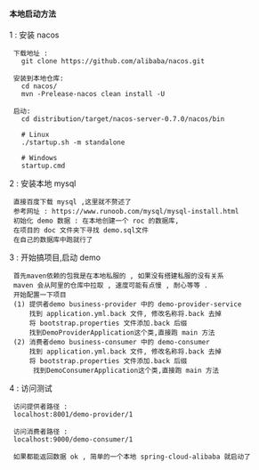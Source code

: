 #### 本地启动方法
   1 : 安装 nacos    
     
     下载地址 :
       git clone https://github.com/alibaba/nacos.git
     
     安装到本地仓库:
       cd nacos/
       mvn -Prelease-nacos clean install -U
     
     启动:
       cd distribution/target/nacos-server-0.7.0/nacos/bin

       # Linux
       ./startup.sh -m standalone
       
       # Windows
       startup.cmd    
   2 : 安装本地 mysql 
     
     直接百度下载 mysql ,这里就不赘述了
     参考网址 : https://www.runoob.com/mysql/mysql-install.html
     初始化 demo 数据 : 在本地创建一个 roc 的数据库,
     在项目的 doc 文件夹下寻找 demo.sql文件    
     在自己的数据库中跑就行了     
   3 : 开始搞项目,启动 demo
     
     首先maven依赖的包我是在本地私服的 , 如果没有搭建私服的没有关系  
     maven 会从阿里的仓库中拉取 , 速度可能有点慢 , 耐心等等 . 
     开始配置一下项目
     (1) 提供者demo business-provider 中的 demo-provider-service
         找到 application.yml.back 文件, 修改名称将.back 去掉
         将 bootstrap.properties 文件添加.back 后缀
         找到DemoProviderApplication这个类,直接跑 main 方法
     (2) 消费者demo business-consumer 中的 demo-consumer
         找到 application.yml.back 文件, 修改名称将.back 去掉
         将 bootstrap.properties 文件添加.back 后缀       
          找到DemoConsumerApplication这个类,直接跑 main 方法
   4 : 访问测试
   
     访问提供者路径 : 
     localhost:8001/demo-provider/1
     
     访问消费者路径 : 
     localhost:9000/demo-consumer/1
     
     如果都能返回数据 ok , 简单的一个本地 spring-cloud-alibaba 就启动了          
    